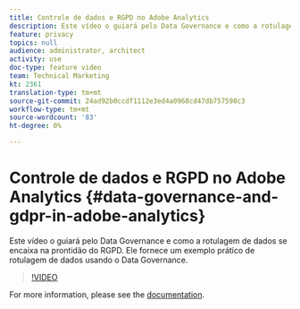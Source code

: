 ```yaml
---
title: Controle de dados e RGPD no Adobe Analytics
description: Este vídeo o guiará pelo Data Governance e como a rotulagem de dados se encaixa na prontidão do RGPD. Ele fornece um exemplo prático de rotulagem de dados usando o Data Governance.
feature: privacy
topics: null
audience: administrator, architect
activity: use
doc-type: feature video
team: Technical Marketing
kt: 2361
translation-type: tm+mt
source-git-commit: 24ad92b0ccdf1112e3ed4a0968cd47db757598c3
workflow-type: tm+mt
source-wordcount: '83'
ht-degree: 0%

---
```



# Controle de dados e RGPD no Adobe Analytics {#data-governance-and-gdpr-in-adobe-analytics}

Este vídeo o guiará pelo Data Governance e como a rotulagem de dados se encaixa na prontidão do RGPD. Ele fornece um exemplo prático de rotulagem de dados usando o Data Governance.

>[!VIDEO](https://video.tv.adobe.com/v/25455/?quality=12)

For more information, please see the [documentation](https://marketing.adobe.com/resources/help/en_US/analytics/gdpr/).